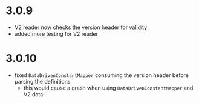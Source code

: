 # 3.0.9

- V2 reader now checks the version header for validity
- added more testing for V2 reader

# 3.0.10

- fixed `DataDrivenConstantMapper` consuming the version header before parsing the definitions
  - this would cause a crash when using `DataDrivenConstantMapper` and V2 data!